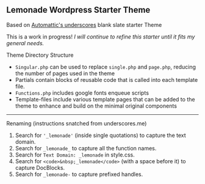 ## Lemonade Wordpress Starter Theme  
Based on [Automattic's underscores](http://underscores.me/) blank slate starter Theme


This is a work in progress!
_I will continue to refine this starter until it fits my general needs._

Theme Directory Structure
- `Singular.php` can be used to replace `single.php` and `page.php`, reducing the number of pages used in the theme
- Partials contain blocks of reusable code that is called into each template file.
- `Functions.php` includes google fonts enqueue scripts
- Template-files include various template pages that can be added to the theme to enhance and build on the minimal original components
---

Renaming (instructions snatched from underscores.me)
1. Search for `'_lemonade'` (inside single quotations) to capture the text domain.
2. Search for `_lemonade_` to capture all the function names.
3. Search for `Text Domain: _lemonade` in style.css.
4. Search for `<code>&nbsp;_lemonade</code>` (with a space before it) to capture DocBlocks.
5. Search for `_lemonade-` to capture prefixed handles.
